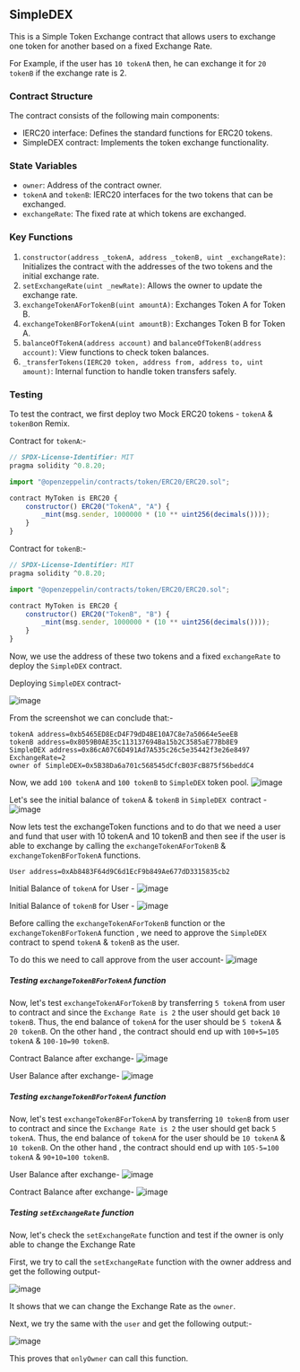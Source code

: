 ## SimpleDEX

This is a Simple Token Exchange contract that allows users to exchange one token for another based on a fixed Exchange Rate.

For Example, if the user has `10 tokenA` then, he can exchange it for `20 tokenB` if the exchange rate is 2.

### Contract Structure

The contract consists of the following main components:

- IERC20 interface: Defines the standard functions for ERC20 tokens.
- SimpleDEX contract: Implements the token exchange functionality.

### State Variables

- `owner`: Address of the contract owner.
- `tokenA` and `tokenB`: IERC20 interfaces for the two tokens that can be exchanged.
- `exchangeRate`: The fixed rate at which tokens are exchanged.

### Key Functions

1. `constructor(address _tokenA, address _tokenB, uint _exchangeRate)`: Initializes the contract with the addresses of the two tokens and the initial exchange rate.
2. `setExchangeRate(uint _newRate)`: Allows the owner to update the exchange rate.
3. `exchangeTokenAForTokenB(uint amountA)`: Exchanges Token A for Token B.
4. `exchangeTokenBForTokenA(uint amountB)`: Exchanges Token B for Token A.
5. `balanceOfTokenA(address account)` and `balanceOfTokenB(address account)`: View functions to check token balances.
6. `_transferTokens(IERC20 token, address from, address to, uint amount)`: Internal function to handle token transfers safely.

### Testing

To test the contract, we first deploy two Mock ERC20 tokens - `tokenA` & `tokenB`on Remix.

Contract for `tokenA`:-

```js
// SPDX-License-Identifier: MIT
pragma solidity ^0.8.20;

import "@openzeppelin/contracts/token/ERC20/ERC20.sol";

contract MyToken is ERC20 {
    constructor() ERC20("TokenA", "A") {
        _mint(msg.sender, 1000000 * (10 ** uint256(decimals())));
    }
}
```

Contract for `tokenB`:-
```js
// SPDX-License-Identifier: MIT
pragma solidity ^0.8.20;

import "@openzeppelin/contracts/token/ERC20/ERC20.sol";

contract MyToken is ERC20 {
    constructor() ERC20("TokenB", "B") {
        _mint(msg.sender, 1000000 * (10 ** uint256(decimals())));
    }
}
```

Now, we use the address of these two tokens and a fixed `exchangeRate` to deploy the `SimpleDEX` contract.

Deploying `SimpleDEX` contract-

![image](https://github.com/user-attachments/assets/7ee3b0e2-70d7-4131-a725-f5e0c28fb90e)


From the screenshot we can conclude that:-
```
tokenA address=0xb5465ED8EcD4F79dD4BE10A7C8e7a50664e5eeEB
tokenB address=0x8059B0AE35c113137694Ba15b2C3585aE77Bb8E9
SimpleDEX address=0x86cA07C6D491Ad7A535c26c5e35442f3e26e8497
ExchangeRate=2
owner of SimpleDEX=0x5B38Da6a701c568545dCfcB03FcB875f56beddC4
```

Now, we add `100 tokenA` and `100 tokenB` to `SimpleDEX` token pool.
![image](https://github.com/user-attachments/assets/b3b38c4f-3e2a-4005-ae20-433857f74de4)


Let's see the initial balance of `tokenA` & `tokenB` in `SimpleDEX `contract -
![image](https://github.com/user-attachments/assets/e779bdfe-c34c-43a3-9dec-3b06b504c8e2)


Now lets test the exchangeToken functions and to do that we need a user and fund that user with 10 tokenA and 10 tokenB and then see if the user is able to exchange by calling the `exchangeTokenAForTokenB` & `exchangeTokenBForTokenA` functions.

```
User address=0xAb8483F64d9C6d1EcF9b849Ae677dD3315835cb2
```

Initial Balance of `tokenA` for User -
![image](https://github.com/user-attachments/assets/07eb029e-b4f2-47ec-88c0-a4cb5f45e4e2)


Initial Balance of `tokenB` for User -
![image](https://github.com/user-attachments/assets/1384accb-31f9-447a-8024-0ac845b6965e)


Before calling the `exchangeTokenAForTokenB` function or the `exchangeTokenBForTokenA` function , we need to approve the `SimpleDEX` contract to spend `tokenA` & `tokenB` as the user.

To do this we need to call approve from the user account-
![image](https://github.com/user-attachments/assets/439619bd-660d-4f15-89f2-44e9482abd68)

##### Testing `exchangeTokenBForTokenA` function

Now, let's test `exchangeTokenAForTokenB` by transferring `5 tokenA` from user to contract and since the `Exchange Rate is 2` the user should get back `10 tokenB`. Thus, the end balance of `tokenA` for the user should be `5 tokenA` &` 20 tokenB`. On the other hand , the contract should end up with `100+5=105 tokenA` & `100-10=90 tokenB`.

Contract Balance after exchange-
![image](https://github.com/user-attachments/assets/27fa3f12-5735-439d-839c-004e471383c6)


User Balance after exchange-
![image](https://github.com/user-attachments/assets/7a67c7d9-2423-4863-9665-1aa1ab75328c)


##### Testing `exchangeTokenBForTokenA` function

Now, let's test `exchangeTokenBForTokenA` by transferring `10 tokenB` from user to contract and since the `Exchange Rate is 2` the user should get back `5 tokenA`. Thus, the end balance of `tokenA` for the user should be `10 tokenA` & `10 tokenB`. On the other hand , the contract should end up with `105-5=100 tokenA` & `90+10=100 tokenB`.

User Balance after exchange-
![image](https://github.com/user-attachments/assets/b0f0643f-5f17-4d37-bf72-b62c0353d5cf)

Contract Balance after exchange-
![image](https://github.com/user-attachments/assets/929075ac-7f31-4c00-bac5-3191af06eb5b)




##### Testing `setExchangeRate` function 

Now, let's check the `setExchangeRate` function and test if the owner is only able to change the Exchange Rate

First, we try to call the `setExchangeRate` function with the owner address and get the following output-

![image](https://github.com/user-attachments/assets/cb133979-164c-4b77-aa68-431c838d3d22)


It shows that we can change the Exchange Rate as the `owner`.

Next, we try the same with the `user` and get the following output:-

![image](https://github.com/user-attachments/assets/5593c4c7-4a75-4f5d-b246-d2b27c650a4d)


This proves that `onlyOwner` can call this function.
